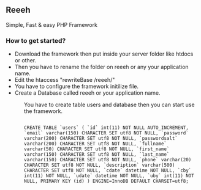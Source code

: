 <h2>Reeeh</h2>

Simple, Fast & easy PHP Framework

<h3>How to get started?</h3>

<ul>
<li>Download the framework then put inside your server folder like htdocs or other.</li>

<li>Then you have to rename the folder on reeeh or any your application name.</li>

<li>Edit the htaccess "rewriteBase /reeeh/"</li>

<li>You have to configure the framework initilize file.</li>

<li>Create a Database called reeeh or your application name.</li>
<ul>


You have to create table users and database then you can start use the framework.


<code>
CREATE TABLE `users` ( `id` int(11) NOT NULL AUTO_INCREMENT, `email` varchar(150) CHARACTER SET utf8 NOT NULL, `password` varchar(200) CHARACTER SET utf8 NOT NULL, `passwordsalt` varchar(200) CHARACTER SET utf8 NOT NULL, `fullname` varchar(50) CHARACTER SET utf8 NOT NULL, `first_name` varchar(150) CHARACTER SET utf8 NOT NULL, `last_name` varchar(150) CHARACTER SET utf8 NOT NULL, `phone` varchar(20) CHARACTER SET utf8 NOT NULL, `description` varchar(500) CHARACTER SET utf8 NOT NULL, `cdate` datetime NOT NULL, `cby` int(11) NOT NULL, `udate` datetime NOT NULL, `uby` int(11) NOT NULL, PRIMARY KEY (id) ) ENGINE=InnoDB DEFAULT CHARSET=utf8; 
</code>
